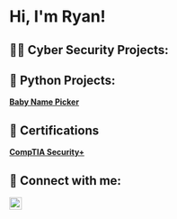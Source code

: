 <h1>Hi, I'm Ryan! 
<h2>👨‍💻 Cyber Security Projects:</h2>

  
<h2>🐍 Python Projects:</h2>
<b><a href=https://github.com/RyanWhite74/Baby-name-picker>Baby Name Picker</a></b>

<h2>📜 Certifications</h2>
<b><a href=https://www.credly.com/badges/0ee0c69b-a658-45a0-b264-e33247ad2d3f/public_url>CompTIA Security+</a></b>
  

<h2> 🤳 Connect with me:</h2>

[<img align="left" alt="JoshMadakor | Twitter" width="22px" src="https://cdn.jsdelivr.net/npm/simple-icons@v3/icons/twitter.svg" />][twitter]


[twitter]: https://twitter.com/RyanAWhite74
